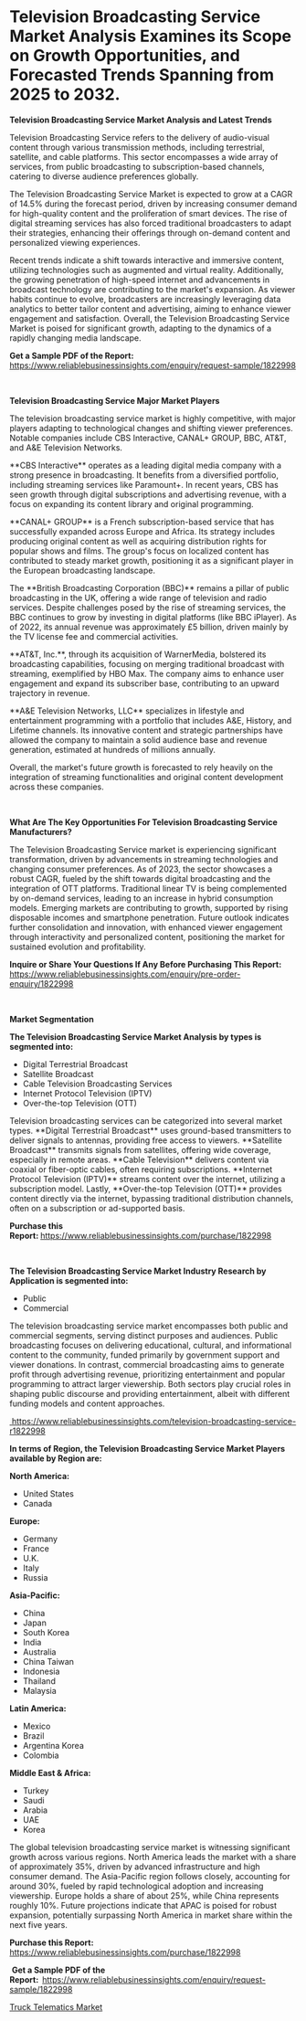 <p><h1>Television Broadcasting Service Market Analysis Examines its Scope on Growth Opportunities, and Forecasted Trends Spanning from 2025 to 2032.</h1></p><p><strong>Television Broadcasting Service Market Analysis and Latest Trends</strong></p>
<p><p>Television Broadcasting Service refers to the delivery of audio-visual content through various transmission methods, including terrestrial, satellite, and cable platforms. This sector encompasses a wide array of services, from public broadcasting to subscription-based channels, catering to diverse audience preferences globally. </p><p>The Television Broadcasting Service Market is expected to grow at a CAGR of 14.5% during the forecast period, driven by increasing consumer demand for high-quality content and the proliferation of smart devices. The rise of digital streaming services has also forced traditional broadcasters to adapt their strategies, enhancing their offerings through on-demand content and personalized viewing experiences. </p><p>Recent trends indicate a shift towards interactive and immersive content, utilizing technologies such as augmented and virtual reality. Additionally, the growing penetration of high-speed internet and advancements in broadcast technology are contributing to the market's expansion. As viewer habits continue to evolve, broadcasters are increasingly leveraging data analytics to better tailor content and advertising, aiming to enhance viewer engagement and satisfaction. Overall, the Television Broadcasting Service Market is poised for significant growth, adapting to the dynamics of a rapidly changing media landscape.</p></p>
<p><strong>Get a Sample PDF of the Report:&nbsp;</strong> <a href="https://www.reliablebusinessinsights.com/enquiry/request-sample/1822998?utm_campaign=2201&utm_medium=2&utm_source=Github&utm_content=ia&utm_term=15022025&utm_id=television-broadcasting-service">https://www.reliablebusinessinsights.com/enquiry/request-sample/1822998</a></p>
<p>&nbsp;</p>
<p><strong>Television Broadcasting Service Major Market Players</strong></p>
<p><p>The television broadcasting service market is highly competitive, with major players adapting to technological changes and shifting viewer preferences. Notable companies include CBS Interactive, CANAL+ GROUP, BBC, AT&T, and A&E Television Networks.</p><p>**CBS Interactive** operates as a leading digital media company with a strong presence in broadcasting. It benefits from a diversified portfolio, including streaming services like Paramount+. In recent years, CBS has seen growth through digital subscriptions and advertising revenue, with a focus on expanding its content library and original programming.</p><p>**CANAL+ GROUP** is a French subscription-based service that has successfully expanded across Europe and Africa. Its strategy includes producing original content as well as acquiring distribution rights for popular shows and films. The group's focus on localized content has contributed to steady market growth, positioning it as a significant player in the European broadcasting landscape.</p><p>The **British Broadcasting Corporation (BBC)** remains a pillar of public broadcasting in the UK, offering a wide range of television and radio services. Despite challenges posed by the rise of streaming services, the BBC continues to grow by investing in digital platforms (like BBC iPlayer). As of 2022, its annual revenue was approximately £5 billion, driven mainly by the TV license fee and commercial activities.</p><p>**AT&T, Inc.**, through its acquisition of WarnerMedia, bolstered its broadcasting capabilities, focusing on merging traditional broadcast with streaming, exemplified by HBO Max. The company aims to enhance user engagement and expand its subscriber base, contributing to an upward trajectory in revenue.</p><p>**A&E Television Networks, LLC** specializes in lifestyle and entertainment programming with a portfolio that includes A&E, History, and Lifetime channels. Its innovative content and strategic partnerships have allowed the company to maintain a solid audience base and revenue generation, estimated at hundreds of millions annually.</p><p>Overall, the market's future growth is forecasted to rely heavily on the integration of streaming functionalities and original content development across these companies.</p></p>
<p>&nbsp;</p>
<p><strong>What Are The Key Opportunities For Television Broadcasting Service Manufacturers?</strong></p>
<p><p>The Television Broadcasting Service market is experiencing significant transformation, driven by advancements in streaming technologies and changing consumer preferences. As of 2023, the sector showcases a robust CAGR, fueled by the shift towards digital broadcasting and the integration of OTT platforms. Traditional linear TV is being complemented by on-demand services, leading to an increase in hybrid consumption models. Emerging markets are contributing to growth, supported by rising disposable incomes and smartphone penetration. Future outlook indicates further consolidation and innovation, with enhanced viewer engagement through interactivity and personalized content, positioning the market for sustained evolution and profitability.</p></p>
<p><strong>Inquire or Share Your Questions If Any Before Purchasing This Report:</strong> <a href="https://www.reliablebusinessinsights.com/enquiry/pre-order-enquiry/1822998?utm_campaign=2201&utm_medium=2&utm_source=Github&utm_content=ia&utm_term=15022025&utm_id=television-broadcasting-service">https://www.reliablebusinessinsights.com/enquiry/pre-order-enquiry/1822998</a></p>
<p>&nbsp;</p>
<p><strong>Market Segmentation</strong></p>
<p><strong>The Television Broadcasting Service Market Analysis by types is segmented into:</strong></p>
<p><ul><li>Digital Terrestrial Broadcast</li><li>Satellite Broadcast</li><li>Cable Television Broadcasting Services</li><li>Internet Protocol Television (IPTV)</li><li>Over-the-top Television (OTT)</li></ul></p>
<p><p>Television broadcasting services can be categorized into several market types. **Digital Terrestrial Broadcast** uses ground-based transmitters to deliver signals to antennas, providing free access to viewers. **Satellite Broadcast** transmits signals from satellites, offering wide coverage, especially in remote areas. **Cable Television** delivers content via coaxial or fiber-optic cables, often requiring subscriptions. **Internet Protocol Television (IPTV)** streams content over the internet, utilizing a subscription model. Lastly, **Over-the-top Television (OTT)** provides content directly via the internet, bypassing traditional distribution channels, often on a subscription or ad-supported basis.</p></p>
<p><strong>Purchase this Report:&nbsp;</strong><a href="https://www.reliablebusinessinsights.com/purchase/1822998?utm_campaign=2201&utm_medium=2&utm_source=Github&utm_content=ia&utm_term=15022025&utm_id=television-broadcasting-service">https://www.reliablebusinessinsights.com/purchase/1822998</a></p>
<p>&nbsp;</p>
<p><strong>The Television Broadcasting Service Market Industry Research by Application is segmented into:</strong></p>
<p><ul><li>Public</li><li>Commercial</li></ul></p>
<p><p>The television broadcasting service market encompasses both public and commercial segments, serving distinct purposes and audiences. Public broadcasting focuses on delivering educational, cultural, and informational content to the community, funded primarily by government support and viewer donations. In contrast, commercial broadcasting aims to generate profit through advertising revenue, prioritizing entertainment and popular programming to attract larger viewership. Both sectors play crucial roles in shaping public discourse and providing entertainment, albeit with different funding models and content approaches.</p></p>
<p><a href="https://www.reliablebusinessinsights.com/television-broadcasting-service-r1822998?utm_campaign=2201&utm_medium=2&utm_source=Github&utm_content=ia&utm_term=15022025&utm_id=television-broadcasting-service">&nbsp;https://www.reliablebusinessinsights.com/television-broadcasting-service-r1822998</a></p>
<p><strong>In terms of Region, the Television Broadcasting Service Market Players available by Region are:</strong></p>
<p>
    <p> <strong> North America: </strong>
        <ul>
            <li>United States</li>
            <li>Canada</li>
        </ul>
        </p> 
    <p> <strong> Europe: </strong>
        <ul>
            <li>Germany</li>
            <li>France</li>
            <li>U.K.</li>
            <li>Italy</li>
            <li>Russia</li>
        </ul>
        </p> 
    <p> <strong> Asia-Pacific: </strong>
        <ul>
            <li>China</li>
            <li>Japan</li>
            <li>South Korea</li>
            <li>India</li>
            <li>Australia</li>
            <li>China Taiwan</li>
            <li>Indonesia</li>
            <li>Thailand</li>
            <li>Malaysia</li>
        </ul>
        </p> 
    <p> <strong> Latin America: </strong>
        <ul>
            <li>Mexico</li>
            <li>Brazil</li>
            <li>Argentina Korea</li>
            <li>Colombia</li>
        </ul>
        </p> 
    <p> <strong> Middle East & Africa: </strong>
        <ul>
            <li>Turkey</li>
            <li>Saudi</li>
            <li>Arabia</li>
            <li>UAE</li>
            <li>Korea</li>
        </ul>
    </p>
    </p>
<p><p>The global television broadcasting service market is witnessing significant growth across various regions. North America leads the market with a share of approximately 35%, driven by advanced infrastructure and high consumer demand. The Asia-Pacific region follows closely, accounting for around 30%, fueled by rapid technological adoption and increasing viewership. Europe holds a share of about 25%, while China represents roughly 10%. Future projections indicate that APAC is poised for robust expansion, potentially surpassing North America in market share within the next five years.</p></p>
<p><strong>Purchase this Report: </strong><a href="https://www.reliablebusinessinsights.com/purchase/1822998?utm_campaign=2201&utm_medium=2&utm_source=Github&utm_content=ia&utm_term=15022025&utm_id=television-broadcasting-service">https://www.reliablebusinessinsights.com/purchase/1822998</a></p>
<p>&nbsp;<strong>Get a Sample PDF of the Report:&nbsp;&nbsp;</strong><a href="https://www.reliablebusinessinsights.com/enquiry/request-sample/1822998?utm_campaign=2201&utm_medium=2&utm_source=Github&utm_content=ia&utm_term=15022025&utm_id=television-broadcasting-service">https://www.reliablebusinessinsights.com/enquiry/request-sample/1822998</a></p>
<p><strong></strong></p>
<p><p><a href="https://github.com/gerdabatiskzv9/Market-Research-Report-List-1/blob/main/truck-telematics-market.md?utm_campaign=2201&utm_medium=2&utm_source=Github&utm_content=ia&utm_term=15022025&utm_id=television-broadcasting-service">Truck Telematics Market</a></p></p>